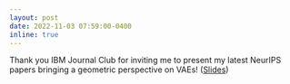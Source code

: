 ```yaml
---
layout: post
date: 2022-11-03 07:59:00-0400
inline: true
---
```


Thank you IBM Journal Club for inviting me to present my latest NeurIPS papers bringing a geometric
perspective on VAEs! (<a href="{{'/assets/pdf/Geometric_perspective_on_vae_IBM.pdf' | relative_url }}">Slides</a>)